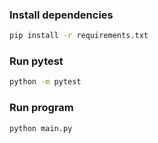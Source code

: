 ### Install dependencies

```bash
pip install -r requirements.txt
```

### Run pytest

```bash
python -m pytest  
```

### Run program

```bash
python main.py
```